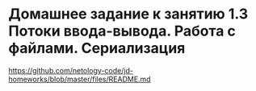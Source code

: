 # Домашнее задание к занятию 1.3 Потоки ввода-вывода. Работа с файлами. Сериализация

https://github.com/netology-code/jd-homeworks/blob/master/files/README.md
